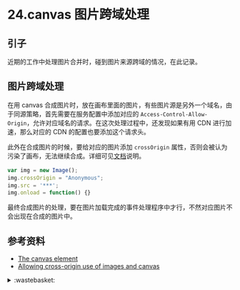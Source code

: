 # 24.canvas 图片跨域处理
## <a name="situation"></a> 引子
近期的工作中处理图片合并时，碰到图片来源跨域的情况，在此记录。

## 图片跨域处理
在用 canvas 合成图片时，放在画布里面的图片，有些图片源是另外一个域名，由于同源策略，首先需要在服务配置中添加对应的 `Access-Control-Allow-Origin`，允许对应域名的请求。在这次处理过程中，还发现如果有用 CDN 进行加速，那么对应的 CDN 的配置也要添加这个请求头。

此外在合成图片的时候，要给对应的图片添加 `crossOrigin` 属性，否则会被认为污染了画布，无法继续合成。详细可见[文档][url-mdn-cross-origin]说明。
```javascript
var img = new Image();
img.crossOrigin = "Anonymous";
img.src = '***';
img.onload = function() {}
```
最终合成图片的处理，要在图片加载完成的事件处理程序中才行，不然对应图片不会出现在合成的图片中。

## 参考资料
- [The canvas element][url-spec-canvas]
- [Allowing cross-origin use of images and canvas][url-mdn-cross-origin]

[url-repository-images]:https://xxholic.github.io/segment/images

[url-spec-canvas]:https://html.spec.whatwg.org/multipage/canvas.html#the-canvas-element
[url-mdn-cross-origin]:https://developer.mozilla.org/en-US/docs/Web/HTML/CORS_enabled_image

<details>
<summary>:wastebasket:</summary>

开心的笑了。

![24-poster][url-local-poster]

</details>

[url-local-poster]:../images/24/poster.jpg



